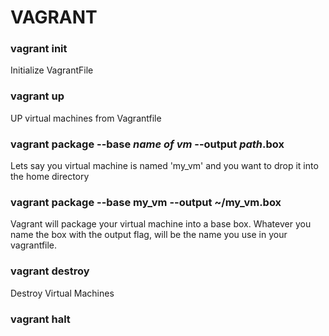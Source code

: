 # VAGRANT

### vagrant init <br />
Initialize VagrantFile <br />

### vagrant up <br />
UP virtual machines from Vagrantfile <br />

### vagrant package --base *name of vm* --output *path*.box <br />
Lets say you virtual machine is named 'my_vm' and you want to drop it into the home directory <br />

### vagrant package --base my_vm --output ~/my_vm.box <br />
Vagrant will package your virtual machine into a base box. Whatever you name the box with the output flag, will be the name you use in your vagrantfile. <br />

### vagrant destroy <br />
Destroy Virtual Machines

### vagrant halt <br />
